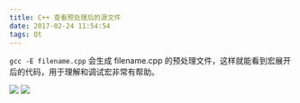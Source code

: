 ```yaml
---
title: C++ 查看预处理后的源文件
date: 2017-02-24 11:54:54
tags: Qt
---
```

`gcc -E filename.cpp` 会生成 filename.cpp 的预处理文件，这样就能看到宏展开后的代码，用于理解和调试宏非常有帮助。

![](/img/qt/macro-1.png)
![](/img/qt/macro-2.png)
